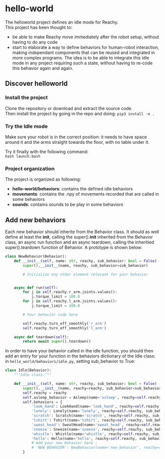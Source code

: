 # hello-world

The helloworld project defines an idle mode for Reachy.  
This project has been thought to:
* be able to make Reachy move immediately after the robot setup, without having to do any code
* start to elaborate a way to define behaviors for human-robot interaction, making independant components that can be reused and integrated in more complex programs. The idea is to be able to integrate this idle mode in any project requiring such a state, without having to re-code this behavior again and again.

## Discover helloworld

### Install the project

Clone the repository or download and extract the source code.  
Then install the project by going in the repo and doing: `pip3 install -e .`  

### Try the Idle mode

Make sure your robot is in the correct position: it needs to have space around it and the arms straight towards the floor, with no table under it.

Try it finally with the following command:  
`bash launch.bash`

### Project organization

The project is organized as following:
* **hello-world/behaviors**: contains the defined idle behaviors
* **movements**: contains the .npy of movements recorded that are called in some behaviors
* **sounds**: contains sounds to be play in some behaviors

## Add new behaviors

Each new behavior should inherite from the Behavior class. 
It should as well define at least the __init__, calling the super().__init__ inherited from the Behavior class, an async run function and an async teardown, calling the inheritied super().teardown function of Behavior.
A prototype is shown below:

```python
class NewBehavior(Behavior):
    def __init__(self, name: str, reachy, sub_behavior: bool = False) -> None:
        super().__init__(name, reachy, sub_behavior=sub_behavior)

        # Initialize any other element relevant for your behavior


    async def run(self):
        for j in self.reachy.r_arm.joints.values():
            j.torque_limit = 100.0
        for j in self.reachy.l_arm.joints.values():
            j.torque_limit = 100.0

        # Your behavior code here

        self.reachy.turn_off_smoothly('r_arm')
        self.reachy.turn_off_smoothly('l_arm')

    async def teardown(self):
        return await super().teardown()
```

In order to have your behavior called in the idle function, you should then add an entry for your function in the behaviors dictionary of the Idle class:
in `hello_world/behaviors/idle.py`, setting sub_behavior to True:  
```python
class Idle(Behavior):
    """Idle class."""

    def __init__(self, name: str, reachy, sub_behavior: bool = False) -> None:
        super().__init__(name, reachy=reachy, sub_behavior=sub_behavior)
        self.reachy = reachy
        self.asleep_behavior = Asleep(name='asleep', reachy=self.reachy, sub_behavior=True)
        self.behaviors = {
            'look_hand': LookHand(name='look_hand', reachy=self.reachy, sub_behavior=True),
            'lonely': Lonely(name='lonely', reachy=self.reachy, sub_behavior=True),
            'scratch': Scratch(name='scratch', reachy=self.reachy, sub_behavior=True),
            'tshirt': Tshirt(name='tshirt', reachy=self.reachy, sub_behavior=True),
            'sweat_head': SweatHead(name='sweat_head', reachy=self.reachy, sub_behavior=True),
            'sneeze': Sneeze(name='sneeze', reachy=self.reachy, sub_behavior=True),
            'whistle': Whistle(name='whistle', reachy=self.reachy, sub_behavior=True),
            'hello': Hello(name='hello', reachy=self.reachy, sub_behavior=True),
            # Add your new behavior here :
            # 'NEW_BEHAVIOR': NewBehavior(name='new_behavior', reachy=self.reachy, sub_behavior=True),
        }
```
